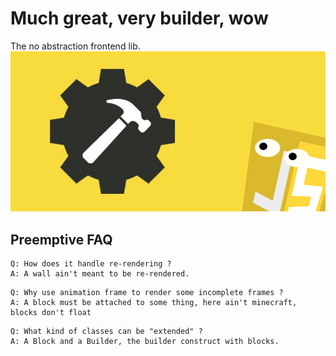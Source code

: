 # Much great, very builder, wow
The no abstraction frontend lib. <br>
<img src="./greatlogo.jpg" alt="great-builder"/>




## Preemptive FAQ
```
Q: How does it handle re-rendering ?
A: A wall ain't meant to be re-rendered.
```
```
Q: Why use animation frame to render some incomplete frames ?
A: A block must be attached to some thing, here ain't minecraft, blocks don't float
```
```
Q: What kind of classes can be "extended" ?
A: A Block and a Builder, the builder construct with blocks.
```
